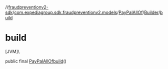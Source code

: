 //[fraudpreventionv2-sdk](../../../../index.md)/[com.expediagroup.sdk.fraudpreventionv2.models](../../index.md)/[PayPalAllOf](../index.md)/[Builder](index.md)/[build](build.md)

# build

[JVM]\

public final [PayPalAllOf](../index.md)[build](build.md)()
